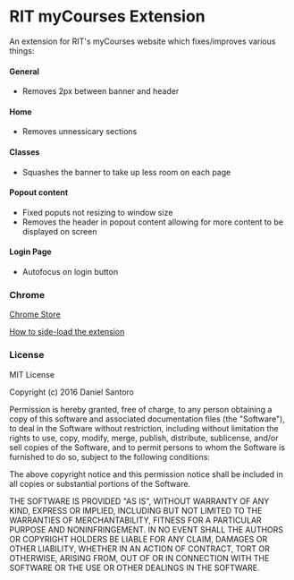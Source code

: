 # RIT myCourses Extension

An extension for RIT's myCourses website which fixes/improves various things:


#### General
- Removes 2px between banner and header

#### Home
- Removes unnessicary sections

#### Classes
- Squashes the banner to take up less room on each page

#### Popout content
- Fixed poputs not resizing to window size 
- Removes the header in popout content allowing for more content to be displayed on screen

#### Login Page
- Autofocus on login button



### Chrome
[Chrome Store](https://chrome.google.com/webstore/detail/mycourses-mod-pack/ngplfhblfejgjnaapcajgiccnapfhchi)

[How to side-load the extension](https://developer.chrome.com/extensions/getstarted#unpacked)

### License

MIT License

Copyright (c) 2016 Daniel Santoro

Permission is hereby granted, free of charge, to any person obtaining a copy
of this software and associated documentation files (the "Software"), to deal
in the Software without restriction, including without limitation the rights
to use, copy, modify, merge, publish, distribute, sublicense, and/or sell
copies of the Software, and to permit persons to whom the Software is
furnished to do so, subject to the following conditions:

The above copyright notice and this permission notice shall be included in all
copies or substantial portions of the Software.

THE SOFTWARE IS PROVIDED "AS IS", WITHOUT WARRANTY OF ANY KIND, EXPRESS OR
IMPLIED, INCLUDING BUT NOT LIMITED TO THE WARRANTIES OF MERCHANTABILITY,
FITNESS FOR A PARTICULAR PURPOSE AND NONINFRINGEMENT. IN NO EVENT SHALL THE
AUTHORS OR COPYRIGHT HOLDERS BE LIABLE FOR ANY CLAIM, DAMAGES OR OTHER
LIABILITY, WHETHER IN AN ACTION OF CONTRACT, TORT OR OTHERWISE, ARISING FROM,
OUT OF OR IN CONNECTION WITH THE SOFTWARE OR THE USE OR OTHER DEALINGS IN THE
SOFTWARE.
